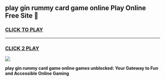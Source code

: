 
## play gin rummy card game online Play Online Free Site 👋
<h3>
<a href="https://download.freeplayer.one?title=play_gin_rummy_card_game_online&ref=21F">CLICK TO PLAY</a></h3>
<hr>

<h3>
<a href="https://download.freeplayer.one?title=play_gin_rummy_card_game_online&ref=21F">CLICK 2 PLAY</a>
  
</h3>

<a href="https://download.freeplayer.one?title=play_gin_rummy_card_game_online&ref=21F"><img src="https://cdnb.artstation.com/p/assets/images/images/032/539/853/original/anto-thomas-button-gif.gif"></a>


**play gin rummy card game online games unblocked: Your Gateway to Fun and Accessible Online Gaming**
